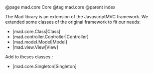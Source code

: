 @page mad.core Core
@tag mad.core
@parent index

The Mad library is an extension of the JavascriptMVC framework. We extended some classes of the original
framework to fit our needs:

<ul>
	<li>[mad.core.Class|Class]</li>
	<li>[mad.controller.Controller|Controller]</li>
	<li>[mad.model.Model|Model]</li>
	<li>[mad.view.View|View]</li>
</ul>

Add to theses classes :

<ul>
	<li>[mad.core.Singleton|Singleton]</li>
</ul>